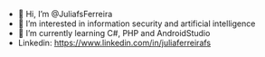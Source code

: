 - 👋 Hi, I’m @JuliafsFerreira
- 👀 I’m interested in information security and artificial intelligence 
- 🌱 I’m currently learning C#, PHP and AndroidStudio
- Linkedin: https://www.linkedin.com/in/juliaferreirafs
<!---
JuliafsFerreira/JuliafsFerreira is a ✨ special ✨ repository because its `README.md` (this file) appears on your GitHub profile.
You can click the Preview link to take a look at your changes.
--->
